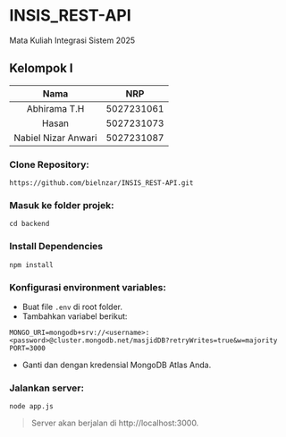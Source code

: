 # INSIS_REST-API

Mata Kuliah Integrasi Sistem 2025

## Kelompok I

|      **Nama**       |  **NRP**   |
| :-----------------: | :--------: |
|    Abhirama T.H     | 5027231061 |
|        Hasan        | 5027231073 |
| Nabiel Nizar Anwari | 5027231087 |

### Clone Repository:

```
https://github.com/bielnzar/INSIS_REST-API.git
```

### Masuk ke folder projek:

```
cd backend
```

### Install Dependencies

```
npm install
```

### Konfigurasi environment variables:

- Buat file `.env` di root folder.
- Tambahkan variabel berikut:

```
MONGO_URI=mongodb+srv://<username>:<password>@cluster.mongodb.net/masjidDB?retryWrites=true&w=majority
PORT=3000
```

- Ganti <username> dan <password> dengan kredensial MongoDB Atlas Anda.

### Jalankan server:

```
node app.js
```

> Server akan berjalan di http://localhost:3000.

